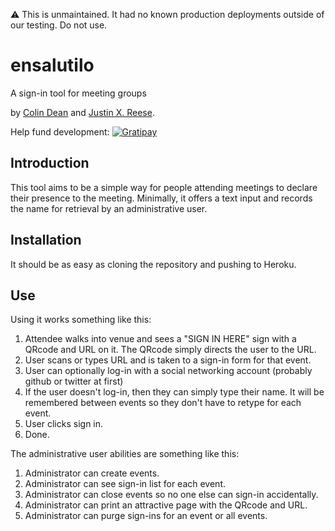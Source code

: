 :warning: This is unmaintained. It had no known production deployments outside of our testing. Do not use.


ensalutilo
==========

A sign-in tool for meeting groups

by [Colin Dean](http://github.com/colindean) and [Justin X.
Reese](http://github.com/justinxreese).

Help fund development: 
[![Gratipay](http://img.shields.io/gratipay/codeandsupply.png)](https://www.gratipay.com/codeandsupply/)

Introduction
------------

This tool aims to be a simple way for people attending meetings to declare their
presence to the meeting. Minimally, it offers a text input and records the name
for retrieval by an administrative user.

Installation
------------

It should be as easy as cloning the repository and pushing to Heroku.

Use
---

Using it works something like this:

  1. Attendee walks into venue and sees a "SIGN IN HERE" sign with a QRcode and
     URL on it. The QRcode simply directs the user to the URL.
  2. User scans or types URL and is taken to a sign-in form for that event.
  3. User can optionally log-in with a social networking account (probably
     github or twitter at first)
  4. If the user doesn't log-in, then they can simply type their name. It will
     be remembered between events so they don't have to retype for each event.
  5. User clicks sign in.
  6. Done.

The administrative user abilities are something like this:

  1. Administrator can create events.
  2. Administrator can see sign-in list for each event.
  3. Administrator can close events so no one else can sign-in accidentally.
  4. Administrator can print an attractive page with the QRcode and URL.
  5. Administrator can purge sign-ins for an event or all events.
